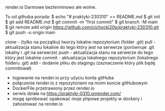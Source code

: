render.io
Darmowe bezterminowo ale wolne.

To od githuba porada:
$ echo "# praktyki-230310" >> README.md
$ git init
$ git add README.md
$ git commit -m "first commit"
$ git branch -M main
$ git remote add origin https://github.com/cichocki20p/praktyki-230310.git
$ git push -u origin main

clone - (tylko na początku) tworzy lokalne repozytorium (folder .git)
pull - aktualizacja stanu lokalnie do tego który jest na serwerze (porównuje .git lokalny i .git na serwerze)
push - aktualizacja stanu na serwerze do tego który jest lokalnie
commit - aktualizacja lokalnego repozytorium (lokalnego folderu .git)
add - dodanie pliku do stagingu (zaznaczenie który plik będę commitował) 

- logowanie na render.io przy użyciu konta gitHuba
- połączenie render.io z repozytoriami na moim koncie gitHubowym
- DockerFile przetrawiony przez render.io
- serwis działa na https://praktyki-0310.onrender.com/
- mogę spróbować opakować moje phpowe projekty w dockery i zahostować na render.io